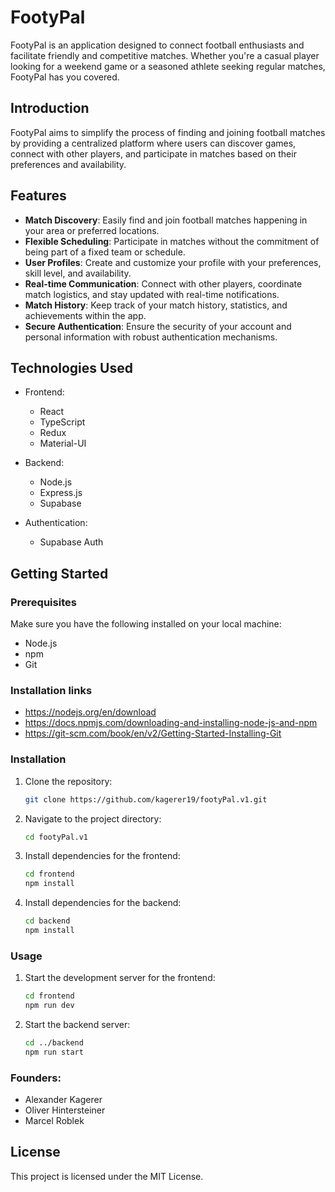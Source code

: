 # FootyPal

FootyPal is an application designed to connect football enthusiasts and facilitate friendly and competitive matches. Whether you're a casual player looking for a weekend game or a seasoned athlete seeking regular matches, FootyPal has you covered.

## Introduction

FootyPal aims to simplify the process of finding and joining football matches by providing a centralized platform where users can discover games, connect with other players, and participate in matches based on their preferences and availability.

## Features

- **Match Discovery**: Easily find and join football matches happening in your area or preferred locations.
- **Flexible Scheduling**: Participate in matches without the commitment of being part of a fixed team or schedule.
- **User Profiles**: Create and customize your profile with your preferences, skill level, and availability.
- **Real-time Communication**: Connect with other players, coordinate match logistics, and stay updated with real-time notifications.
- **Match History**: Keep track of your match history, statistics, and achievements within the app.
- **Secure Authentication**: Ensure the security of your account and personal information with robust authentication mechanisms.

## Technologies Used

- Frontend:
  - React
  - TypeScript
  - Redux
  - Material-UI

- Backend:
  - Node.js
  - Express.js
  - Supabase

- Authentication:
  - Supabase Auth

## Getting Started

### Prerequisites

Make sure you have the following installed on your local machine:

- Node.js
- npm
- Git

### Installation links
- https://nodejs.org/en/download
- https://docs.npmjs.com/downloading-and-installing-node-js-and-npm
- https://git-scm.com/book/en/v2/Getting-Started-Installing-Git

### Installation

1. Clone the repository:

    ```bash
    git clone https://github.com/kagerer19/footyPal.v1.git
    ```

2. Navigate to the project directory:

    ```bash
    cd footyPal.v1
    ```

3. Install dependencies for the frontend:

    ```bash
    cd frontend
    npm install
    ```

4. Install dependencies for the backend:

    ```bash
    cd backend
    npm install
    ```

### Usage

1. Start the development server for the frontend:

    ```bash
    cd frontend
    npm run dev 
    ```

2. Start the backend server:

    ```bash
    cd ../backend
    npm run start
    ```

### Founders: 

- Alexander Kagerer
- Oliver Hintersteiner
- Marcel Roblek

## License

This project is licensed under the MIT License.
